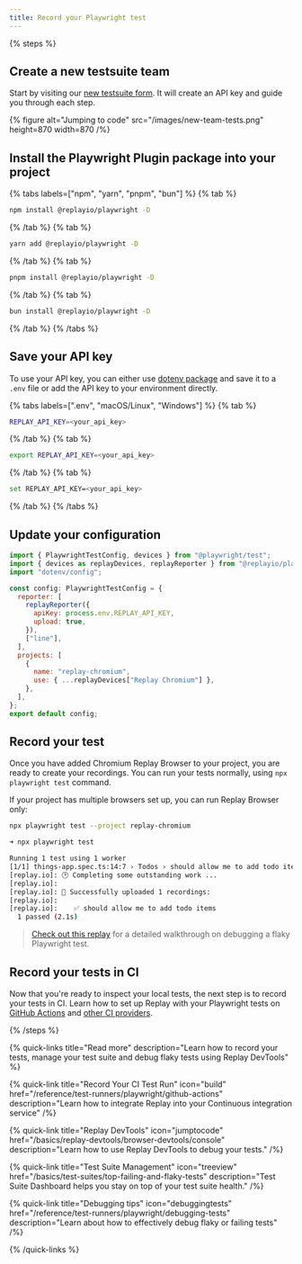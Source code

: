 ```yaml
---
title: Record your Playwright test
---
```


{% steps %}

## Create a new testsuite team

Start by visiting our [new testsuite form](https://app.replay.io/team/new/tests).
It will create an API key and guide you through each step.

{% figure
    alt="Jumping to code"
    src="/images/new-team-tests.png"
    height=870
    width=870
/%}

## Install the Playwright Plugin package into your project

{% tabs labels=["npm", "yarn", "pnpm", "bun"] %}
{% tab %}

```sh
npm install @replayio/playwright -D
```

{% /tab %}
{% tab %}

```sh
yarn add @replayio/playwright -D
```

{% /tab %}
{% tab %}

```sh
pnpm install @replayio/playwright -D
```

{% /tab %}
{% tab %}

```sh
bun install @replayio/playwright -D
```

{% /tab %}
{% /tabs %}

## Save your API key

To use your API key, you can either use [dotenv package](https://www.npmjs.com/package/dotenv) and save it to a `.env` file or add the API key to your environment directly.

{% tabs labels=[".env", "macOS/Linux", "Windows"] %}
{% tab %}

```bash {% fileName=".env" %}
REPLAY_API_KEY=<your_api_key>
```

{% /tab %}
{% tab %}

```sh
export REPLAY_API_KEY=<your_api_key>
```

{% /tab %}
{% tab %}

```sh
set REPLAY_API_KEY=<your_api_key>
```

{% /tab %}
{% /tabs %}

## Update your configuration

```js {% fileName="playwright.config.ts" highlight=[2, "7-10","14-17"] lineNumbers=true %}
import { PlaywrightTestConfig, devices } from "@playwright/test";
import { devices as replayDevices, replayReporter } from "@replayio/playwright";
import "dotenv/config";

const config: PlaywrightTestConfig = {
  reporter: [
    replayReporter({
      apiKey: process.env.REPLAY_API_KEY,
      upload: true,
    }),
    ["line"],
  ],
  projects: [
    {
      name: "replay-chromium",
      use: { ...replayDevices["Replay Chromium"] },
    },
  ],
};
export default config;
```

## Record your test

Once you have added Chromium Replay Browser to your project, you are ready to create your recordings. You can run your tests normally, using `npx playwright test` command.

If your project has multiple browsers set up, you can run Replay Browser only:

```sh
npx playwright test --project replay-chromium
```

```sh
➜ npx playwright test

Running 1 test using 1 worker
[1/1] things-app.spec.ts:14:7 › Todos › should allow me to add todo items
[replay.io]: 🕑 Completing some outstanding work ...
[replay.io]:
[replay.io]: 🚀 Successfully uploaded 1 recordings:
[replay.io]:
[replay.io]:    ✅ should allow me to add todo items
  1 passed (2.1s)
```

> [Check out this replay](https://replay.help/playwright-flake-debug) for a detailed walkthrough on debugging a flaky Playwright test.

## Record your tests in CI

Now that you're ready to inspect your local tests, the next step is to record your tests in CI. Learn how to set up Replay with your Playwright tests on [GitHub Actions](/test-runners/playwright/github-actions) and [other CI providers](/test-runners/playwright/other-ci-providers).

{% /steps %}

{% quick-links title="Read more" description="Learn how to record your tests, manage your test suite and debug flaky tests using Replay DevTools" %}

{% quick-link
  title="Record Your CI Test Run"
  icon="build"
  href="/reference/test-runners/playwright/github-actions"
  description="Learn how to integrate Replay into your Continuous integration service"
/%}

{% quick-link
  title="Replay DevTools"
  icon="jumptocode"
  href="/basics/replay-devtools/browser-devtools/console"
  description="Learn how to use Replay DevTools to debug your tests."
/%}

{% quick-link
  title="Test Suite Management"
  icon="treeview"
  href="/basics/test-suites/top-failing-and-flaky-tests"
  description="Test Suite Dashboard helps you stay on top of your test suite health."
/%}

{% quick-link
  title="Debugging tips"
  icon="debuggingtests"
  href="/reference/test-runners/playwright/debugging-tests"
  description="Learn about how to effectively debug flaky or failing tests"
/%}

{% /quick-links %}
